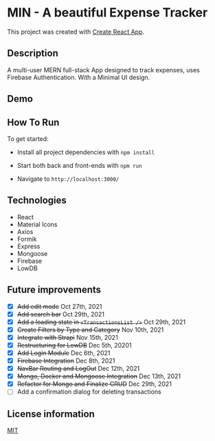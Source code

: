 # MIN - A beautiful Expense Tracker

This project was created with [Create React App](https://github.com/facebook/create-react-app).

## Description

A multi-user MERN full-stack App designed to track expenses, uses Firebase Authentication. With a Minimal UI design.

## Demo

## How To Run

To get started:

- Install all project dependencies with `npm install`

- Start both back and front-ends with `npm run`

- Navigate to `http://localhost:3000/`

## Technologies

- React
- Material Icons
- Axios
- Formik
- Express
- Mongoose
- Firebase
- LowDB

## Future improvements

- [x] ~~Add edit mode~~ Oct 27th, 2021
- [x] ~~Add search bar~~ Oct 29th, 2021
- [x] ~~Add a loading state in `<TransactionsList />`~~ Oct 29th, 2021
- [x] ~~Create Filters by Type and Category~~ Nov 10th, 2021
- [x] ~~Integrate with Strapi~~ Nov 15th, 2021
- [x] ~~Restructuring for LowDB~~ Dec 5th, 20201
- [x] ~~Add Login Module~~ Dec 6th, 2021
- [x] ~~Firebase Integration~~ Dec 8th, 2021
- [x] ~~NavBar Routing and LogOut~~ Dec 12th, 2021
- [x] ~~Mongo, Docker and Mongoose Integration~~ Dec 13th, 2021
- [x] ~~Refactor for Mongo and Finalize CRUD~~ Dec 29th, 2021
- [ ] Add a confirmation dialog for deleting transactions

## License information

[MIT](https://choosealicense.com/licenses/mit/)
